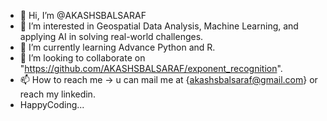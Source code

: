- 👋 Hi, I’m @AKASHSBALSARAF
- 👀 I’m interested in Geospatial Data Analysis, Machine Learning, and applying AI in solving real-world challenges.
- 🌱 I’m currently learning Advance Python and R.
- 💞️ I’m looking to collaborate on "https://github.com/AKASHSBALSARAF/exponent_recognition".
- 📫 How to reach me -> u can mail me at {akashsbalsaraf@gmail.com} or reach my linkedin.
- HappyCoding...
<!---
AKASHSBALSARAF/AKASHSBALSARAF is a ✨ special ✨ repository because its `README.md` (this file) appears on your GitHub profile.
You can click the Preview link to take a look at your changes.
--->

